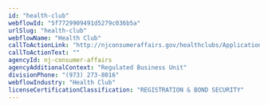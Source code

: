 ```yaml
---
id: "health-club"
webflowId: "5f7729909491d5279c036b5a"
urlSlug: "health-club"
webflowName: "Health Club"
callToActionLink: "http://njconsumeraffairs.gov/healthclubs/Applications/Application-for-Registration-as-a-Seller-of-Health-Club-Services.pdf"
callToActionText: ""
agencyId: nj-consumer-affairs
agencyAdditionalContext: "Regulated Business Unit"
divisionPhone: "(973) 273-8016"
webflowIndustry: "Health Club"
licenseCertificationClassification: "REGISTRATION & BOND SECURITY"
---
```

